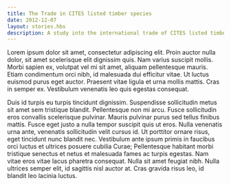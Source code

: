 ```yaml
---
title: The Trade in CITES listed timber species
date: 2012-12-07
layout: stories.hbs
description: A study into the international trade of CITES listed timber species
---
```


Lorem ipsum dolor sit amet, consectetur adipiscing elit. Proin auctor nulla dolor, sit amet scelerisque elit dignissim quis. Nam varius suscipit mollis. Morbi sapien ex, volutpat vel mi sit amet, aliquam pellentesque mauris. Etiam condimentum orci nibh, id malesuada dui efficitur vitae. Ut luctus euismod purus eget auctor. Praesent vitae ligula et urna mollis mattis. Cras in semper ex. Vestibulum venenatis leo quis egestas consequat.

Duis id turpis eu turpis tincidunt dignissim. Suspendisse sollicitudin metus sit amet sem tristique blandit. Pellentesque non mi arcu. Fusce sollicitudin eros convallis scelerisque pulvinar. Mauris pulvinar purus sed tellus finibus mattis. Fusce eget justo a nulla tempor suscipit quis ut eros. Nulla venenatis urna ante, venenatis sollicitudin velit cursus id. Ut porttitor ornare risus, eget tincidunt nunc blandit nec. Vestibulum ante ipsum primis in faucibus orci luctus et ultrices posuere cubilia Curae; Pellentesque habitant morbi tristique senectus et netus et malesuada fames ac turpis egestas. Nam vitae eros vitae lacus pharetra consequat. Nulla sit amet feugiat nibh. Nulla ultrices semper elit, id sagittis nisl auctor at. Cras gravida risus leo, id blandit leo lacinia luctus.